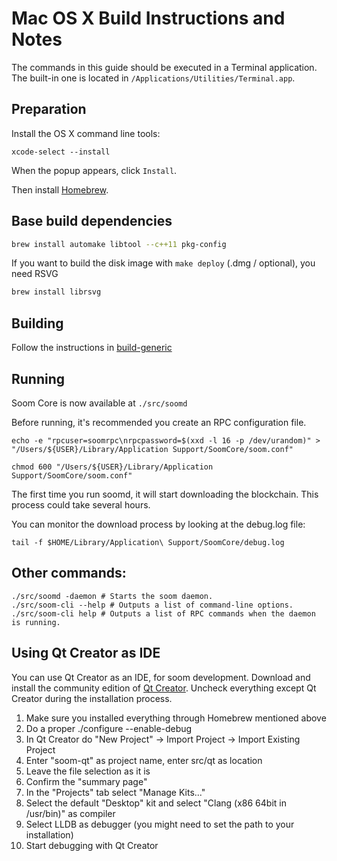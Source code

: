 Mac OS X Build Instructions and Notes
====================================
The commands in this guide should be executed in a Terminal application.
The built-in one is located in `/Applications/Utilities/Terminal.app`.

Preparation
-----------
Install the OS X command line tools:

`xcode-select --install`

When the popup appears, click `Install`.

Then install [Homebrew](https://brew.sh).

Base build dependencies
-----------------------

```bash
brew install automake libtool --c++11 pkg-config
```

If you want to build the disk image with `make deploy` (.dmg / optional), you need RSVG
```bash
brew install librsvg
```

Building
--------

Follow the instructions in [build-generic](build-generic.md)

Running
-------

Soom Core is now available at `./src/soomd`

Before running, it's recommended you create an RPC configuration file.

    echo -e "rpcuser=soomrpc\nrpcpassword=$(xxd -l 16 -p /dev/urandom)" > "/Users/${USER}/Library/Application Support/SoomCore/soom.conf"

    chmod 600 "/Users/${USER}/Library/Application Support/SoomCore/soom.conf"

The first time you run soomd, it will start downloading the blockchain. This process could take several hours.

You can monitor the download process by looking at the debug.log file:

    tail -f $HOME/Library/Application\ Support/SoomCore/debug.log

Other commands:
-------

    ./src/soomd -daemon # Starts the soom daemon.
    ./src/soom-cli --help # Outputs a list of command-line options.
    ./src/soom-cli help # Outputs a list of RPC commands when the daemon is running.

Using Qt Creator as IDE
------------------------
You can use Qt Creator as an IDE, for soom development.
Download and install the community edition of [Qt Creator](https://www.qt.io/download/).
Uncheck everything except Qt Creator during the installation process.

1. Make sure you installed everything through Homebrew mentioned above
2. Do a proper ./configure --enable-debug
3. In Qt Creator do "New Project" -> Import Project -> Import Existing Project
4. Enter "soom-qt" as project name, enter src/qt as location
5. Leave the file selection as it is
6. Confirm the "summary page"
7. In the "Projects" tab select "Manage Kits..."
8. Select the default "Desktop" kit and select "Clang (x86 64bit in /usr/bin)" as compiler
9. Select LLDB as debugger (you might need to set the path to your installation)
10. Start debugging with Qt Creator
